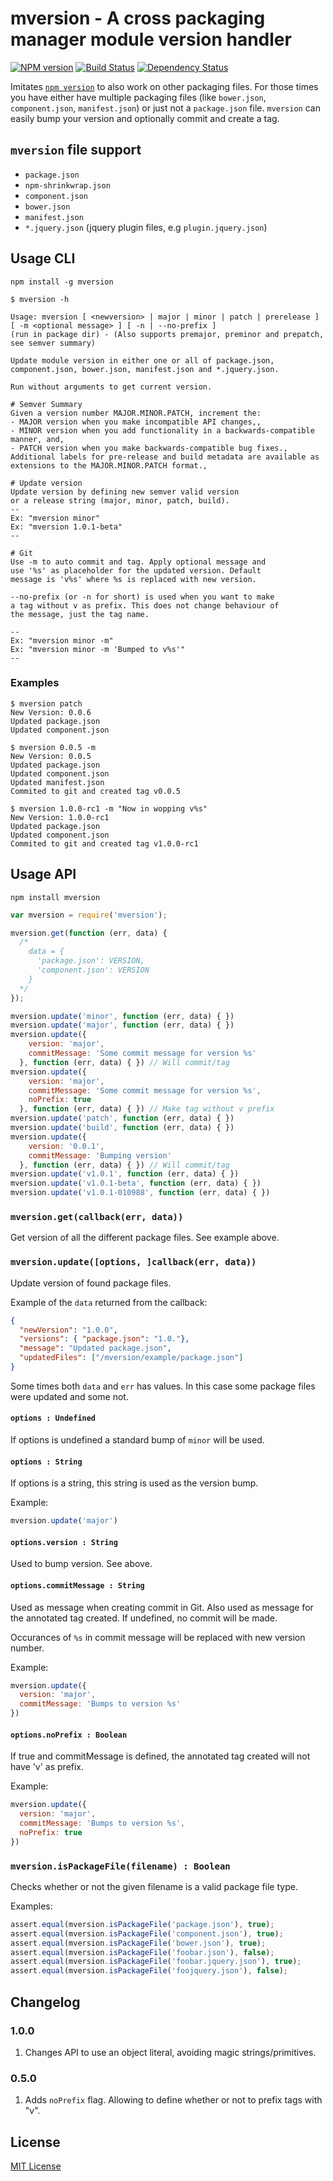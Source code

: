 mversion - A cross packaging manager module version handler
===

[![NPM version][npm-image]][npm-url] [![Build Status][travis-image]][travis-url] [![Dependency Status][depstat-image]][depstat-url]

Imitates [```npm version```](https://npmjs.org/doc/version.html) to
also work on other packaging files. For those times you have either
have multiple packaging files (like ```bower.json```, ```component.json```,
```manifest.json```) or just not a ```package.json``` file.
```mversion``` can easily bump your version and optionally commit and create a tag.

## `mversion` file support
- `package.json`
- `npm-shrinkwrap.json`
- `component.json`
- `bower.json`
- `manifest.json`
- `*.jquery.json` (jquery plugin files, e.g `plugin.jquery.json`)

## Usage CLI

```
npm install -g mversion
```

```
$ mversion -h

Usage: mversion [ <newversion> | major | minor | patch | prerelease ] [ -m <optional message> ] [ -n | --no-prefix ]
(run in package dir) - (Also supports premajor, preminor and prepatch, see semver summary)

Update module version in either one or all of package.json,
component.json, bower.json, manifest.json and *.jquery.json.

Run without arguments to get current version.

# Semver Summary
Given a version number MAJOR.MINOR.PATCH, increment the:
- MAJOR version when you make incompatible API changes,,
- MINOR version when you add functionality in a backwards-compatible manner, and,
- PATCH version when you make backwards-compatible bug fixes.,
Additional labels for pre-release and build metadata are available as extensions to the MAJOR.MINOR.PATCH format.,

# Update version
Update version by defining new semver valid version
or a release string (major, minor, patch, build).
--
Ex: "mversion minor"
Ex: "mversion 1.0.1-beta"
--

# Git
Use -m to auto commit and tag. Apply optional message and
use '%s' as placeholder for the updated version. Default
message is 'v%s' where %s is replaced with new version.

--no-prefix (or -n for short) is used when you want to make
a tag without v as prefix. This does not change behaviour of
the message, just the tag name.

--
Ex: "mversion minor -m"
Ex: "mversion minor -m 'Bumped to v%s'"
--
```

### Examples

```
$ mversion patch
New Version: 0.0.6
Updated package.json
Updated component.json
```

```
$ mversion 0.0.5 -m
New Version: 0.0.5
Updated package.json
Updated component.json
Updated manifest.json
Commited to git and created tag v0.0.5
```

```
$ mversion 1.0.0-rc1 -m "Now in wopping v%s"
New Version: 1.0.0-rc1
Updated package.json
Updated component.json
Commited to git and created tag v1.0.0-rc1
```


## Usage API

```
npm install mversion
```

```javascript
var mversion = require('mversion');

mversion.get(function (err, data) {
  /*
    data = {
      'package.json': VERSION,
      'component.json': VERSION
    }
  */
});

mversion.update('minor', function (err, data) { })
mversion.update('major', function (err, data) { })
mversion.update({
    version: 'major',
    commitMessage: 'Some commit message for version %s'
  }, function (err, data) { }) // Will commit/tag
mversion.update({
    version: 'major',
    commitMessage: 'Some commit message for version %s',
    noPrefix: true
  }, function (err, data) { }) // Make tag without v prefix
mversion.update('patch', function (err, data) { })
mversion.update('build', function (err, data) { })
mversion.update({
    version: '0.0.1',
    commitMessage: 'Bumping version'
  }, function (err, data) { }) // Will commit/tag
mversion.update('v1.0.1', function (err, data) { })
mversion.update('v1.0.1-beta', function (err, data) { })
mversion.update('v1.0.1-010988', function (err, data) { })
```


### `mversion.get(callback(err, data))`
Get version of all the different package files. See example above.

### `mversion.update([options, ]callback(err, data))`
Update version of found package files.

Example of the `data` returned from the callback:

```json
{
  "newVersion": "1.0.0",
  "versions": { "package.json": "1.0."},
  "message": "Updated package.json",
  "updatedFiles": ["/mversion/example/package.json"]
}
```

Some times both `data` and `err` has values. In this case
some package files were updated and some not.

#### `options : Undefined`
If options is undefined a standard bump of `minor` will be used.

#### `options : String`
If options is a string, this string is used as the version bump.

Example:
```javascript
mversion.update('major')
```

#### `options.version : String`
Used to bump version. See above.

#### `options.commitMessage : String`
Used as message when creating commit in Git. Also used as message for
the annotated tag created. If undefined, no commit will be made.

Occurances of `%s` in commit message will be replaced with new version number.

Example:
```javascript
mversion.update({
  version: 'major',
  commitMessage: 'Bumps to version %s'
})
```


#### `options.noPrefix : Boolean`
If true and commitMessage is defined, the annotated tag created
will not have 'v' as prefix.

Example:
```javascript
mversion.update({
  version: 'major',
  commitMessage: 'Bumps to version %s',
  noPrefix: true
})
```


### `mversion.isPackageFile(filename) : Boolean`
Checks whether or not the given filename is a valid package file type.

Examples:
```javascript
assert.equal(mversion.isPackageFile('package.json'), true);
assert.equal(mversion.isPackageFile('component.json'), true);
assert.equal(mversion.isPackageFile('bower.json'), true);
assert.equal(mversion.isPackageFile('foobar.json'), false);
assert.equal(mversion.isPackageFile('foobar.jquery.json'), true);
assert.equal(mversion.isPackageFile('foojquery.json'), false);
```

## Changelog

### 1.0.0
1. Changes API to use an object literal, avoiding magic strings/primitives.


### 0.5.0
1. Adds `noPrefix` flag. Allowing to define whether or not to prefix tags with "v".


## License

[MIT License](http://en.wikipedia.org/wiki/MIT_License)

[npm-url]: https://npmjs.org/package/mversion
[npm-image]: http://img.shields.io/npm/v/mversion.svg?style=flat

[travis-url]: http://travis-ci.org/mikaelbr/mversion
[travis-image]: http://img.shields.io/travis/mikaelbr/mversion.svg?style=flat

[depstat-url]: https://gemnasium.com/mikaelbr/mversion
[depstat-image]: http://img.shields.io/gemnasium/mikaelbr/mversion.svg?style=flat